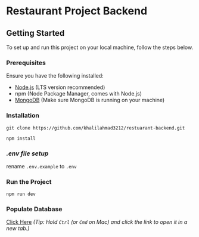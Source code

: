 # Restaurant Project Backend

## Getting Started

To set up and run this project on your local machine, follow the steps below.

### Prerequisites

Ensure you have the following installed:

- [Node.js](https://nodejs.org/) (LTS version recommended)
- npm (Node Package Manager, comes with Node.js)
- [MongoDB](https://www.mongodb.com/try/download/community) (Make sure MongoDB is running on your machine)

### Installation

`git clone https://github.com/khalilahmad3212/restuarant-backend.git`

`npm install`

### *.env file setup*

rename `.env.example` to `.env `

### Run the Project

`npm run dev `

### Populate Database

[Click Here](http://localhost:5000/api/populate/)
*(Tip: Hold `Ctrl` (or `Cmd` on Mac) and click the link to open it in a new tab.)*

